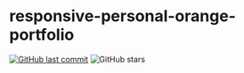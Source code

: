 # responsive-personal-orange-portfolio

[![GitHub last commit](https://img.shields.io/github/last-commit/connectshark/responsive-personal-orange-portfolio.svg?style=flat)](https://github.com/connectshark/responsive-personal-orange-portfolio)
![GitHub stars](https://img.shields.io/github/stars/connectshark/responsive-personal-orange-portfolio.svg?style=social&label=Stars&style=plastic)
